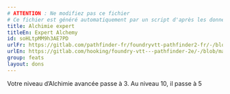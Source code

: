 ```yaml
---
# ATTENTION : Ne modifiez pas ce fichier
# Ce fichier est généré automatiquement par un script d'après les données du module Foundry VTT officiel et de sa traduction
title: Alchimie expert
titleEn: Expert Alchemy
id: soHLtpMM9h3AE7PD
urlFr: https://gitlab.com/pathfinder-fr/foundryvtt-pathfinder2-fr/-/blob/master/data/feats/soHLtpMM9h3AE7PD.htm
urlEn: https://gitlab.com/hooking/foundry-vtt---pathfinder-2e/-/blob/master/packs/data/feats.db/expert-alchemy.json
group: feats
layout: dons
---
```

Votre niveau d’Alchimie avancée passe à 3. Au niveau 10, il passe à 5


